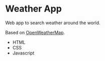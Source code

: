 # Weather App

Web app to search weather around the world.

Based on [OpenWeatherMap](https://openweathermap.org/api).

- HTML
- CSS
- Javascript
